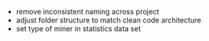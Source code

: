 - remove inconsistent naming across project
- adjust folder structure to match clean code architecture
- set type of miner in statistics data set